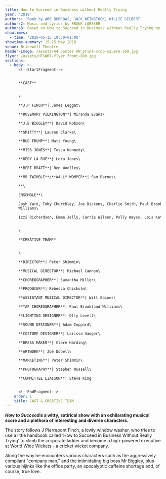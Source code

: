 ```yaml
---
title: How to Succeed in Business without Really Trying
year: '2019'
authors: 'Book by ABE BURROWS, JACK WEINSTOCK, WILLIE GILBERT'
authors2: Music and Lyrics by FRANK LOESSER
authors3: Based on How to Succeed in Business without Really Trying by SHEPHERD MEAD
showtimes:
  - time: '2020-05-15 19:30+01:00'
showtime-summary: 15-25 May 2019
venue: Bridewell Theatre
header-image: /assets/A4 poster AW_print-crop-square-360.jpg
flyer: /assets/HTSWRT-flyer front-800.jpg
sections:
  - body: >-
      <!--StartFragment-->


      **CAST**


      \

      **J.P FINCH**| James Leggat\

      **ROSEMARY PILKINGTON**| Miranda Evans\

      **J.B BIGGLEY**| David Robson\

      **SMITTY**| Lauren Clarke\

      **BUD FRUMP**| Matt Young\

      **MISS JONES**| Tessa Kennedy\

      **HEDY LA RUE**| Lora Jones\

      **BERT BRATT**| Ben Woolley\

      **MR TWIMBLE**/**WALLY WOMPER**| Sam Barnes\

      **\

      ENSEMBLE**\

      Josh Yard, Toby Churchley, Joe Dickens, Charlie Smith, Paul Brookland
      Williams\

      Izzi Richardson, Emma Jelly, Carrie Wilson, Polly Hayes, Lois Kate Howarth


      \

      **CREATIVE TEAM**


      \

      **DIRECTOR**| Peter Shimmin\

      **MUSICAL DIRECTOR**| Michael Cannon\

      **CHOREOGRAPHER**| Samantha Miller\

      **PRODUCER**| Rebecca Chisholm\

      **ASSISTANT MUSICAL DIRECTOR**| Will Gaines\

      **TAP CHOREOGRAPHER**| Paul Brookland Williams\

      **LIGHTING DESIGNER**| Olly Levett\

      **SOUND DESIGNER**| Adam Coppard\

      **COSTUME DESIGNER**| Larissa Gauger\

      **DRESS MAKER**| Clare Harding\

      **ARTWORK**| Zoë Dobell\

      **MARKETING**| Peter Shimmin\

      **PHOTOGRAPHY**| Stephen Russell\

      **COMMITTEE LIAISON**| Steve King


      <!--EndFragment-->
    order: 1
    title: CAST & CREATIVE TEAM
---
```

<!--StartFragment-->

***How to Succeed*is a witty, satirical show with an exhilarating musical score and a plethora of interesting and diverse characters.**

The story follows J Pierrepont Finch, a lowly window washer, who tries to use a little handbook called ‘How to Succeed in Business Without Really Trying’ to climb the corporate ladder and become a high-powered executive at World Wide Wickets - a cricket wicket company.

Along the way he encounters various characters such as the aggressively compliant "company man," and the intimidating big boss Mr Biggley, plus various hijinks like the office party, an apocalyptic caffeine shortage and, of course, true love.

<!--EndFragment-->
